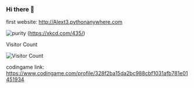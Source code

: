 ### Hi there 👋

first website: http://Alext3.pythonanywhere.com

![purity](https://user-images.githubusercontent.com/104983707/221167932-17e3b804-2a49-4a9a-8b69-1df41344f253.png)
(https://xkcd.com/435/)


Visitor Count

![Visitor Count](https://profile-counter.glitch.me/burger4d/count.svg)

codingame link: https://www.codingame.com/profile/328f2ba15da2bc988cbf1031afb781e01451934

